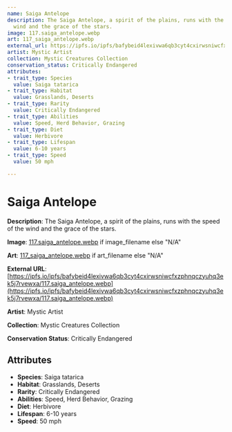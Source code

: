 ```yaml
---
name: Saiga Antelope
description: The Saiga Antelope, a spirit of the plains, runs with the speed of the
  wind and the grace of the stars.
image: 117.saiga_antelope.webp
art: 117_saiga_antelope.webp
external_url: https://ipfs.io/ipfs/bafybeid4lexivwa6qb3cyt4cxirwsniwcfxzphnqczyuhq3ek5j7rvewxa/117.saiga_antelope.webp
artist: Mystic Artist
collection: Mystic Creatures Collection
conservation_status: Critically Endangered
attributes:
- trait_type: Species
  value: Saiga tatarica
- trait_type: Habitat
  value: Grasslands, Deserts
- trait_type: Rarity
  value: Critically Endangered
- trait_type: Abilities
  value: Speed, Herd Behavior, Grazing
- trait_type: Diet
  value: Herbivore
- trait_type: Lifespan
  value: 6-10 years
- trait_type: Speed
  value: 50 mph

---
```


# Saiga Antelope

**Description**: The Saiga Antelope, a spirit of the plains, runs with the speed of the wind and the grace of the stars.

**Image**: [117.saiga_antelope.webp](./117.saiga_antelope.webp) if image_filename else "N/A"

**Art**: [117_saiga_antelope.webp](./117_saiga_antelope.webp) if art_filename else "N/A"

**External URL**: [https://ipfs.io/ipfs/bafybeid4lexivwa6qb3cyt4cxirwsniwcfxzphnqczyuhq3ek5j7rvewxa/117.saiga_antelope.webp](https://ipfs.io/ipfs/bafybeid4lexivwa6qb3cyt4cxirwsniwcfxzphnqczyuhq3ek5j7rvewxa/117.saiga_antelope.webp)

**Artist**: Mystic Artist

**Collection**: Mystic Creatures Collection

**Conservation Status**: Critically Endangered

## Attributes
- **Species**: Saiga tatarica
- **Habitat**: Grasslands, Deserts
- **Rarity**: Critically Endangered
- **Abilities**: Speed, Herd Behavior, Grazing
- **Diet**: Herbivore
- **Lifespan**: 6-10 years
- **Speed**: 50 mph
